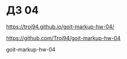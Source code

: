 # ДЗ 04

https://troj94.github.io/goit-markup-hw-04/

https://github.com/Troj94/goit-markup-hw-04

goit-markup-hw-04
